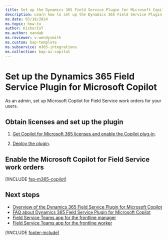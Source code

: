 ```yaml
---
title: Set up the Dynamics 365 Field Service Plugin for Microsoft Copilot
description: Learn how to set up the Dynamics 365 Field Service Plugin for Microsoft Copilot.
ms.date: 03/18/2024
ms.topic: how-to
author: KishorIoT
ms.author: nandab
ms.reviewer: v-wendysmith
ms.custom: bap-template
ms.subservice: m365-integrations
ms.collection: bap-ai-copilot 
---
```


# Set up the Dynamics 365 Field Service Plugin for Microsoft Copilot

As an admin, set up Microsoft Copilot for Field Service work orders for your users.

## Obtain licenses and set up the plugin

1. [Get Copilot for Microsoft 365 licenses and enable the Copilot plug-in](/microsoft-365-copilot/extensibility/overview-business-applications##get-copilot-for-microsoft-365-licenses-and-enable-plugins).

1. [Deploy the plugin](/microsoft-365-copilot/extensibility/overview-business-applications#deploy-a-plugin).

## Enable the Microsoft Copilot for Field Service work orders

[!INCLUDE [fsp-m365-copilot](../includes/fsp-m365-copilot.md)]

## Next steps

- [Overview of the Dynamics 365 Field Service Plugin for Microsoft Copilot](flw-m365-chat.md)
- [FAQ about Dynamics 365 Field Service Plugin for Microsoft Copilot](faqs-m365-chat.md)
- [Field Service Teams app for the frontline manager](flw-teams-manager.md)
- [Field Service Teams app for the frontline worker](flw-teams-worker.md)

[!INCLUDE [footer-include](../includes/footer-banner.md)]
